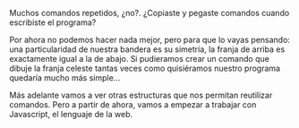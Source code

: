 Muchos comandos repetidos, ¿no?. ¿Copiaste y pegaste comandos cuando escribiste el programa?

Por ahora no podemos hacer nada mejor, pero para que lo vayas pensando: una particularidad de nuestra bandera es su simetría, la franja de arriba es exactamente igual a la de abajo. Si pudieramos crear un comando que dibuje la franja celeste tantas veces como quisiéramos nuestro programa quedaría mucho más simple...

Más adelante vamos a ver otras estructuras que nos permitan reutilizar comandos. Pero a partir de ahora, vamos a empezar a trabajar con Javascript, el lenguaje de la web.